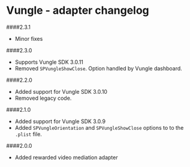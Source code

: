 # Vungle - adapter changelog

####2.3.1

 - Minor fixes

####2.3.0

 - Supports Vungle SDK 3.0.11
 - Removed `SPVungleShowClose`. Option handled by Vungle dashboard. 

####2.2.0

- Added support for Vungle SDK 3.0.10
- Removed legacy code.

####2.1.0

- Added support for Vungle SDK 3.0.9
- Added `SPVungleOrientation` and `SPVungleShowClose` options to to the `.plist` file.
 
####2.0.0

- Added rewarded video mediation adapter